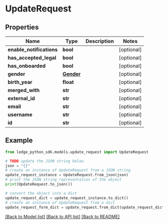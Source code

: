 # UpdateRequest


## Properties

Name | Type | Description | Notes
------------ | ------------- | ------------- | -------------
**enable_notifications** | **bool** |  | [optional] 
**has_accepted_legal** | **bool** |  | [optional] 
**has_onboarded** | **bool** |  | [optional] 
**gender** | [**Gender**](Gender.md) |  | [optional] 
**birth_year** | **float** |  | [optional] 
**merged_with** | **str** |  | [optional] 
**external_id** | **str** |  | [optional] 
**email** | **str** |  | [optional] 
**username** | **str** |  | [optional] 
**id** | **str** |  | [optional] 

## Example

```python
from ledge_python_sdk.models.update_request import UpdateRequest

# TODO update the JSON string below
json = "{}"
# create an instance of UpdateRequest from a JSON string
update_request_instance = UpdateRequest.from_json(json)
# print the JSON string representation of the object
print(UpdateRequest.to_json())

# convert the object into a dict
update_request_dict = update_request_instance.to_dict()
# create an instance of UpdateRequest from a dict
update_request_form_dict = update_request.from_dict(update_request_dict)
```
[[Back to Model list]](../README.md#documentation-for-models) [[Back to API list]](../README.md#documentation-for-api-endpoints) [[Back to README]](../README.md)


